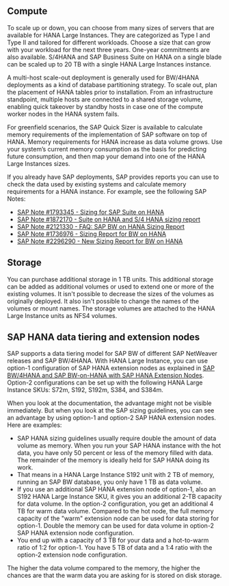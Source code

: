 ## Compute

To scale up or down, you can choose from many sizes of servers that are available for HANA Large Instances. They are categorized as Type I and Type II and tailored for different workloads. Choose a size that can grow with your workload for the next three years. One-year commitments are also available. S/4HANA and SAP Business Suite on HANA on a single blade can be scaled up to 20 TB with a single HANA Large Instances instance.

A multi-host scale-out deployment is generally used for BW/4HANA deployments as a kind of database partitioning strategy. To scale out, plan the placement of HANA tables prior to installation. From an infrastructure standpoint, multiple hosts are connected to a shared storage volume, enabling quick takeover by standby hosts in case one of the compute worker nodes in the HANA system fails.

For greenfield scenarios, the SAP Quick Sizer is available to calculate memory requirements of the implementation of SAP software on top of HANA. Memory requirements for HANA increase as data volume grows. Use your system’s current memory consumption as the basis for predicting future consumption, and then map your demand into one of the HANA Large Instances sizes.

If you already have SAP deployments, SAP provides reports you can use to check the data used by existing systems and calculate memory requirements for a HANA instance. For example, see the following SAP Notes:

 -  [SAP Note \#1793345 - Sizing for SAP Suite on HANA](https://launchpad.support.sap.com/#/notes/1793345)
 -  [SAP Note \#1872170 - Suite on HANA and S/4 HANA sizing report](https://launchpad.support.sap.com/#/notes/1872170)
 -  [SAP Note \#2121330 - FAQ: SAP BW on HANA Sizing Report](https://launchpad.support.sap.com/#/notes/2121330)
 -  [SAP Note \#1736976 - Sizing Report for BW on HANA](https://launchpad.support.sap.com/#/notes/1736976)
 -  [SAP Note \#2296290 - New Sizing Report for BW on HANA](https://launchpad.support.sap.com/#/notes/2296290)

## Storage

You can purchase additional storage in 1 TB units. This additional storage can be added as additional volumes or used to extend one or more of the existing volumes. It isn't possible to decrease the sizes of the volumes as originally deployed. It also isn't possible to change the names of the volumes or mount names. The storage volumes are attached to the HANA Large Instance units as NFS4 volumes.

## SAP HANA data tiering and extension nodes

SAP supports a data tiering model for SAP BW of different SAP NetWeaver releases and SAP BW/4HANA. With HANA Large Instance, you can use option-1 configuration of SAP HANA extension nodes as explained in [SAP BW/4HANA and SAP BW-on-HANA with SAP HANA Extension Nodes](https://www.sap.com/documents/2018/05/9878c71f-037d-0010-87a3-c30de2ffd8ff.html?url_id=text-glo-404-reclink). Option-2 configurations can be set up with the following HANA Large Instance SKUs: S72m, S192, S192m, S384, and S384m.

When you look at the documentation, the advantage might not be visible immediately. But when you look at the SAP sizing guidelines, you can see an advantage by using option-1 and option-2 SAP HANA extension nodes. Here are examples:

 -  SAP HANA sizing guidelines usually require double the amount of data volume as memory. When you run your SAP HANA instance with the hot data, you have only 50 percent or less of the memory filled with data. The remainder of the memory is ideally held for SAP HANA doing its work.
 -  That means in a HANA Large Instance S192 unit with 2 TB of memory, running an SAP BW database, you only have 1 TB as data volume.
 -  If you use an additional SAP HANA extension node of option-1, also an S192 HANA Large Instance SKU, it gives you an additional 2-TB capacity for data volume. In the option-2 configuration, you get an additional 4 TB for warm data volume. Compared to the hot node, the full memory capacity of the "warm" extension node can be used for data storing for option-1. Double the memory can be used for data volume in option-2 SAP HANA extension node configuration.
 -  You end up with a capacity of 3 TB for your data and a hot-to-warm ratio of 1:2 for option-1. You have 5 TB of data and a 1:4 ratio with the option-2 extension node configuration.

The higher the data volume compared to the memory, the higher the chances are that the warm data you are asking for is stored on disk storage.
